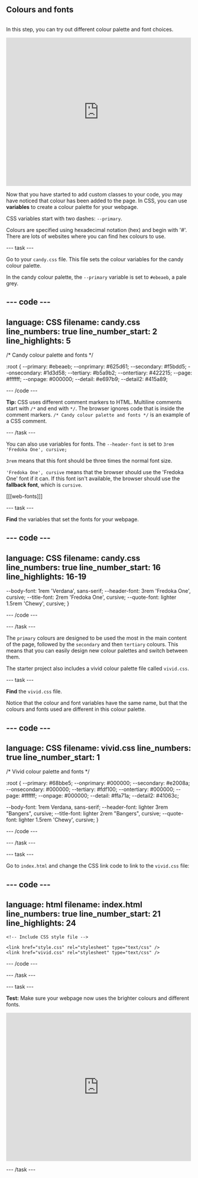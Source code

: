 ## Colours and fonts

<div style="display: flex; flex-wrap: wrap">
<div style="flex-basis: 200px; flex-grow: 1; margin-right: 15px;">

In this step, you can try out different colour palette and font choices.

</div>
<div>
<iframe src="https://trinket.io/embed/html/cff6fa893b?outputOnly=true" width="500" height="400" frameborder="0" marginwidth="0" marginheight="0" allowfullscreen></iframe>
</div>
</div>

Now that you have started to add custom classes to your code, you may have noticed that colour has been added to the page. In CSS, you can use **variables** to create a colour palette for your webpage. 

CSS variables start with two dashes: `--primary`. 

Colours are specified using hexadecimal notation (hex) and begin with '#'. There are lots of websites where you can find hex colours to use. 

--- task ---

Go to your `candy.css` file. This file sets the colour variables for the candy colour palette.

In the candy colour palette, the `--primary` variable is set to `#ebeaeb`, a pale grey.

--- code ---
---
language: CSS
filename: candy.css
line_numbers: true
line_number_start: 2
line_highlights: 5
---
/* Candy colour palette and fonts */

:root {
  --primary: #ebeaeb;
  --onprimary: #625d61;
  --secondary: #f5bdd5;
  --onsecondary: #1d3d58;
  --tertiary: #b5a9b2;
  --ontertiary: #422215;
  --page: #ffffff;
  --onpage: #000000;
  --detail: #e697b9;
  --detail2: #415a89;

--- /code ---

**Tip:** CSS uses different comment markers to HTML. Multiline comments start with `/*` and end with `*/`. The browser ignores code that is inside the comment markers. `/* Candy colour palette and fonts */` is an example of a CSS comment.

--- /task ---

You can also use variables for fonts. The `--header-font` is set to `3rem 'Fredoka One', cursive;`

`3rem` means that this font should be three times the normal font size. 

`'Fredoka One', cursive` means that the browser should use the 'Fredoka One' font if it can. If this font isn't available, the browser should use the **fallback font**, which is `cursive`. 

[[[web-fonts]]]

--- task ---

**Find** the variables that set the fonts for your webpage.

--- code ---
---
language: CSS
filename: candy.css
line_numbers: true
line_number_start: 16
line_highlights: 16-19
---

  --body-font: 1rem 'Verdana', sans-serif;
  --header-font: 3rem 'Fredoka One', cursive;
  --title-font: 2rem 'Fredoka One', cursive;
  --quote-font: lighter 1.5rem 'Chewy', cursive;
}

--- /code ---

--- /task ---

The `primary` colours are designed to be used the most in the main content of the page, followed by the `secondary` and then `tertiary` colours. This means that you can easily design new colour palettes and switch between them. 

The starter project also includes a vivid colour palette file called `vivid.css`. 

--- task ---

**Find** the `vivid.css` file. 

Notice that the colour and font variables have the same name, but that the colours and fonts used are different in this colour palette. 

--- code ---
---
language: CSS
filename: vivid.css
line_numbers: true
line_number_start: 1
---

/* Vivid colour palette and fonts */

:root {
  --primary: #68bbe5;
  --onprimary: #000000;
  --secondary: #e2008a;
  --onsecondary: #000000;
  --tertiary: #fdf100;
  --ontertiary: #000000;
  --page: #ffffff;
  --onpage: #000000;
  --detail: #ffa71a;
  --detail2: #41063c;

  --body-font: 1rem Verdana, sans-serif;
  --header-font: lighter 3rem "Bangers", cursive;
  --title-font: lighter 2rem "Bangers", cursive;
  --quote-font: lighter 1.5rem 'Chewy', cursive;
} 

--- /code ---

--- /task ---

--- task ---

Go to `index.html` and change the CSS link code to link to the `vivid.css` file: 

--- code ---
---
language: html
filename: index.html
line_numbers: true
line_number_start: 21
line_highlights: 24
---   
    <!-- Include CSS style file -->

    <link href="style.css" rel="stylesheet" type="text/css" />
    <link href="vivid.css" rel="stylesheet" type="text/css" />

--- /code ---

--- /task ---

--- task ---

**Test:** Make sure your webpage now uses the brighter colours and different fonts. 

<iframe src="https://trinket.io/embed/html/cff6fa893b?outputOnly=true" width="500" height="400" frameborder="0" marginwidth="0" marginheight="0" allowfullscreen></iframe>

--- /task ---
